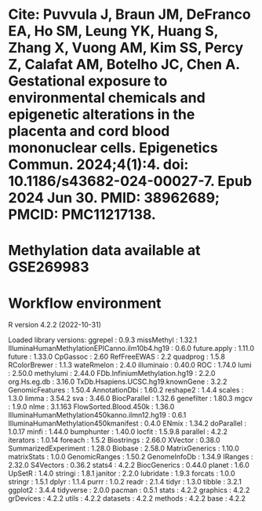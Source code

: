 # Cite: Puvvula J, Braun JM, DeFranco EA, Ho SM, Leung YK, Huang S, Zhang X, Vuong AM, Kim SS, Percy Z, Calafat AM, Botelho JC, Chen A. Gestational exposure to environmental chemicals and epigenetic alterations in the placenta and cord blood mononuclear cells. Epigenetics Commun. 2024;4(1):4. doi: 10.1186/s43682-024-00027-7. Epub 2024 Jun 30. PMID: 38962689; PMCID: PMC11217138.

# Methylation data available at GSE269983

# Workflow environment
R version 4.2.2 (2022-10-31) 

Loaded library versions:
ggrepel : 0.9.3 
missMethyl : 1.32.1 
IlluminaHumanMethylationEPICanno.ilm10b4.hg19 : 0.6.0 
future.apply : 1.11.0 
future : 1.33.0 
CpGassoc : 2.60 
RefFreeEWAS : 2.2 
quadprog : 1.5.8 
RColorBrewer : 1.1.3 
wateRmelon : 2.4.0 
illuminaio : 0.40.0 
ROC : 1.74.0 
lumi : 2.50.0 
methylumi : 2.44.0 
FDb.InfiniumMethylation.hg19 : 2.2.0 
org.Hs.eg.db : 3.16.0 
TxDb.Hsapiens.UCSC.hg19.knownGene : 3.2.2 
GenomicFeatures : 1.50.4 
AnnotationDbi : 1.60.2 
reshape2 : 1.4.4 
scales : 1.3.0 
limma : 3.54.2 
sva : 3.46.0 
BiocParallel : 1.32.6 
genefilter : 1.80.3 
mgcv : 1.9.0 
nlme : 3.1.163 
FlowSorted.Blood.450k : 1.36.0 
IlluminaHumanMethylation450kanno.ilmn12.hg19 : 0.6.1 
IlluminaHumanMethylation450kmanifest : 0.4.0 
ENmix : 1.34.2 
doParallel : 1.0.17 
minfi : 1.44.0 
bumphunter : 1.40.0 
locfit : 1.5.9.8 
parallel : 4.2.2 
iterators : 1.0.14 
foreach : 1.5.2 
Biostrings : 2.66.0 
XVector : 0.38.0 
SummarizedExperiment : 1.28.0 
Biobase : 2.58.0 
MatrixGenerics : 1.10.0 
matrixStats : 1.0.0 
GenomicRanges : 1.50.2 
GenomeInfoDb : 1.34.9 
IRanges : 2.32.0 
S4Vectors : 0.36.2 
stats4 : 4.2.2 
BiocGenerics : 0.44.0 
planet : 1.6.0 
UpSetR : 1.4.0 
stringi : 1.8.1 
janitor : 2.2.0 
lubridate : 1.9.3 
forcats : 1.0.0 
stringr : 1.5.1 
dplyr : 1.1.4 
purrr : 1.0.2 
readr : 2.1.4 
tidyr : 1.3.0 
tibble : 3.2.1 
ggplot2 : 3.4.4 
tidyverse : 2.0.0 
pacman : 0.5.1 
stats : 4.2.2 
graphics : 4.2.2 
grDevices : 4.2.2 
utils : 4.2.2 
datasets : 4.2.2 
methods : 4.2.2 
base : 4.2.2 
